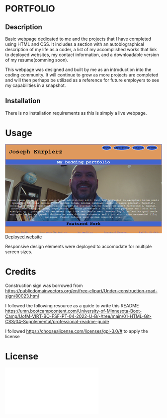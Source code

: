 # PORTFOLIO

## Description

Basic webpage dedicated to me and the projects that I have completed using HTML and CSS.  It includes a section with an autobiographical description of my life as a coder, a list of my accomplished works that link to deployed websites, my contact information, and a downloadable version of my resume(comming soon).

This webpage was designed and built by me as an introduction into the coding community.  It will continue to grow as more projects are completed and will then perhaps be utilized as a reference for future employers to see my capabilities in a snapshot.

## Installation

There is no installation requirements as this is simply a live webpage.

# Usage

![Screenshot](./assets/images/deployed-screenshot.png)
[Deployed website](https://josephkurpierz.github.io/portfolio/)

Responsive design elements were deployed to accomodate for multiple screen sizes.

# Credits

Construction sign was borrowed from https://publicdomainvectors.org/en/free-clipart/Under-construction-road-sign/80023.html

I followed the following resource as a guide to write this README https://umn.bootcampcontent.com/University-of-Minnesota-Boot-Camp/UofM-VIRT-BO-FSF-PT-04-2022-U-B/-/tree/main/01-HTML-Git-CSS/04-Supplemental/professional-readme-guide

I followed https://choosealicense.com/licenses/gpl-3.0/# to apply the license

# License

![GNU General Public License](COPYING.txt)
